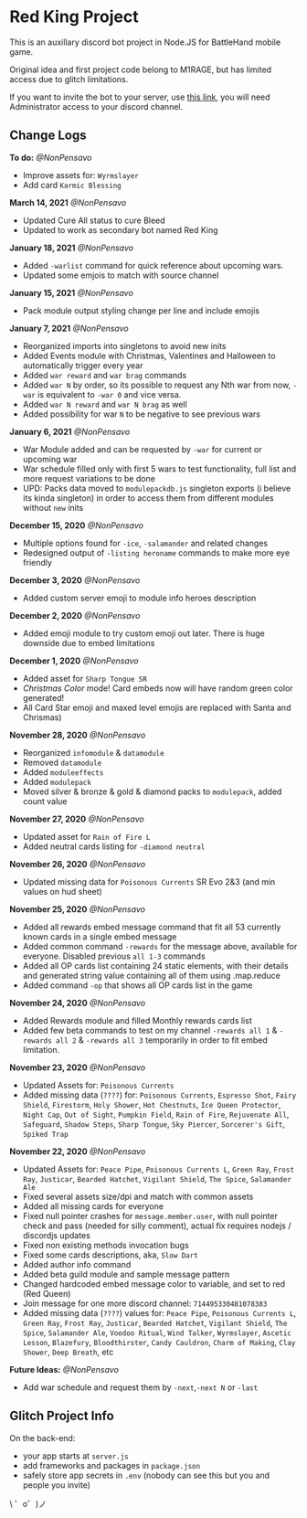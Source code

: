 Red King Project
===========================================
This is an auxillary discord bot project in Node.JS for BattleHand mobile game.

Original idea and first project code belong to M1RAGE, but has limited access due to glitch limitations. 

If you want to invite the bot to your server, use [this link](https://discord.com/api/oauth2/authorize?client_id=819491368174485515&permissions=67584&scope=bot), you will need Administrator access to your discord channel.

Change Logs
-------------------------------------------

__To do:__ _@NonPensavo_
- Improve assets for: `Wyrmslayer`
- Add card `Karmic Blessing` 

__March 14, 2021__ _@NonPensavo_
- Updated Cure All status to cure Bleed
- Updated to work as secondary bot named Red King

__January 18, 2021__ _@NonPensavo_
- Added `-warlist` command for quick reference about upcoming wars.
- Updated some emjois to match with source channel

__January 15, 2021__ _@NonPensavo_
- Pack module output styling change per line and include emojis

__January 7, 2021__ _@NonPensavo_
- Reorganized imports into singletons to avoid new inits
- Added Events module with Christmas, Valentines and Halloween to automatically trigger every year
- Added `war reward` and `war brag` commands
- Added `war N` by order, so its possible to request any Nth war from now, `-war` is equivalent to `-war 0` and vice versa.
- Added `war N reward` and `war N brag` as well
- Added possibility for war `N` to be negative to see previous wars

__January 6, 2021__ _@NonPensavo_
- War Module added and can be requested by `-war` for current or upcoming war
- War schedule filled only with first 5 wars to test functionality, full list and more request variations to be done
- UPD: Packs data moved to `modulepackdb.js` singleton exports (i believe its kinda singleton) in order to access them from different modules without `new` inits

__December 15, 2020__ _@NonPensavo_
- Multiple options found for `-ice`, `-salamander` and related changes
- Redesigned output of `-listing heroname` commands to make more eye friendly

__December 3, 2020__ _@NonPensavo_
- Added custom server emoji to module info heroes description

__December 2, 2020__ _@NonPensavo_
- Added emoji module to try custom emoji out later. There is huge downside due to embed limitations

__December 1, 2020__ _@NonPensavo_
- Added asset for `Sharp Tongue SR`
- *Christmas Color* mode! Card embeds now will have random green color generated!
- All Card Star emoji and maxed level emojis are replaced with Santa and Chrismas)

__November 28, 2020__ _@NonPensavo_
- Reorganized `infomodule` & `datamodule`
- Removed `datamodule`
- Added `moduleeffects`
- Added `modulepack`
- Moved silver & bronze & gold & diamond packs to `modulepack`, added count value

__November 27, 2020__ _@NonPensavo_
- Updated asset for `Rain of Fire L`
- Added neutral cards listing for `-diamond neutral`

__November 26, 2020__ _@NonPensavo_
- Updated missing data for `Poisonous Currents` SR Evo 2&3 (and min values on hud sheet)

__November 25, 2020__ _@NonPensavo_
- Added all rewards embed message command that fit all 53 currently known cards in a single embed message
- Added common command `-rewards` for the message above, available for everyone. Disabled previous `all 1-3` commands
- Added all OP cards list containing 24 static elements, with their details and generated string value containing all of them using .map.reduce
- Added command `-op` that shows all OP cards list in the game 

__November 24, 2020__ _@NonPensavo_
- Added Rewards module and filled Monthly rewards cards list
- Added few beta commands to test on my channel `-rewards all 1` & `-rewards all 2` & `-rewards all 3` temporarily in order to fit embed limitation.

__November 23, 2020__ _@NonPensavo_
- Updated Assets for: `Poisonous Currents`
- Added missing data (``????``) for: `Poisonous Currents`, `Espresso Shot`, `Fairy Shield`, `Firestorm`, `Holy Shower`, `Hot Chestnuts`, `Ice Queen Protector`, `Night Cap`, `Out of Sight`, `Pumpkin Field`, `Rain of Fire`, `Rejuvenate All`, `Safeguard`, `Shadow Steps`, `Sharp Tongue`, `Sky Piercer`, `Sorcerer's Gift`, `Spiked Trap`

__November 22, 2020__ _@NonPensavo_
- Updated Assets for: `Peace Pipe`, `Poisonous Currents L`, `Green Ray`, `Frost Ray`, `Justicar`, `Bearded Hatchet`, `Vigilant Shield`, `The Spice`, `Salamander Ale` 
- Fixed several assets size/dpi and match with common assets
- Added all missing cards for everyone
- Fixed null pointer crashes for `message.member.user`, with null pointer check and pass (needed for silly comment), actual fix requires nodejs / discordjs updates
- Fixed non existing methods invocation bugs
- Fixed some cards descriptions, aka, `Slow Dart`
- Added author info command
- Added beta guild module and sample message pattern 
- Changed hardcoded embed message color to variable, and set to red (Red Queen)
- Join message for one more discord channel: `714495330481078383`
- Added missing data (``????``) values for: `Peace Pipe`, `Poisonous Currents L`, `Green Ray`, `Frost Ray`, `Justicar`, `Bearded Hatchet`, `Vigilant Shield`, `The Spice`, `Salamander Ale`, `Voodoo Ritual`, `Wind Talker`, `Wyrmslayer`, `Ascetic Lesson`, `Blazefury`, `Bloodthirster`, `Candy Cauldron`, `Charm of Making`, `Clay Shower`, `Deep Breath`, etc

__Future Ideas:__  _@NonPensavo_
- Add war schedule and request them by `-next`,`-next N` or `-last` 

Glitch Project Info
-------------------------------------------

On the back-end:
- your app starts at `server.js`
- add frameworks and packages in `package.json`
- safely store app secrets in `.env` (nobody can see this but you and people you invite)


\ ゜o゜)ノ

